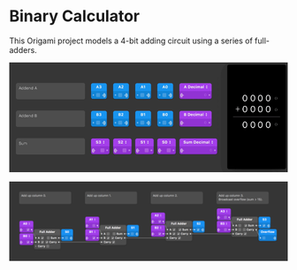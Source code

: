 Binary Calculator
====

This Origami project models a 4-bit adding circuit using a series of full-adders.

![Demo](README/demo.gif)

![Circuit](README/circuit.png)

